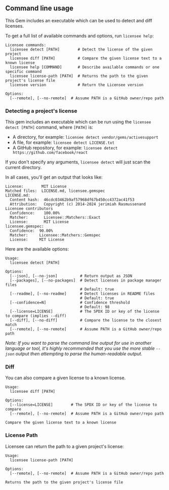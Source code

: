 ## Command line usage

This Gem includes an executable which can be used to detect and diff licenses.

To get a full list of available commands and options, run `licensee help`:

```
Licensee commands:
  licensee detect [PATH]        # Detect the license of the given project
  licensee diff [PATH]          # Compare the given license text to a known license
  licensee help [COMMAND]       # Describe available commands or one specific command
  licensee license-path [PATH]  # Returns the path to the given project's license file
  licensee version              # Return the Licensee version

Options:
  [--remote], [--no-remote]  # Assume PATH is a GitHub owner/repo path
```

### Detecting a project's license

This gem includes an executable which can be run using the `licensee detect [PATH]` command,
where `[PATH]` is:

* A directory, for example: `licensee detect vendor/gems/activesupport`
* A file, for example: `licensee detect LICENSE.txt`
* A GitHub repository, for example: `licensee detect https://github.com/facebook/react`

If you don't specify any arguments, `licensee detect` will just scan the current directory.

In all cases, you'll get an output that looks like:

```
License:        MIT License
Matched files:  LICENSE.md, licensee.gemspec
LICENSE.md:
  Content hash:  46cdc03462b9af57968df67b450cc4372ac41f53
  Attribution:   Copyright (c) 2014-2024 jerimiah Rasmussenand Licensee contributors
  Confidence:    100.00%
  Matcher:       Licensee::Matchers::Exact
  License:       MIT License
licensee.gemspec:
  Confidence:  90.00%
  Matcher:     Licensee::Matchers::Gemspec
  License:     MIT License
```

Here are the available options:

```
Usage:
  licensee detect [PATH]

Options:
  [--json], [--no-json]          # Return output as JSON
  [--packages], [--no-packages]  # Detect licenses in package manager files
                                 # Default: true
  [--readme], [--no-readme]      # Detect licenses in README files
                                 # Default: true
  [--confidence=N]               # Confidence threshold
                                 # Default: 98
  [--license=LICENSE]            # The SPDX ID or key of the license to compare (implies --diff)
  [--diff], [--no-diff]          # Compare the license to the closest match
  [--remote], [--no-remote]      # Assume PATH is a GitHub owner/repo path
```

*Note: If you want to parse the command line output for use in another language or tool, it's highly recommended that you use the more stable `--json` output then attempting to parse the human-readable output.*

### Diff

You can also compare a given license to a known license.

```
Usage:
  licensee diff [PATH]

Options:
  [--license=LICENSE]        # The SPDX ID or key of the license to compare
  [--remote], [--no-remote]  # Assume PATH is a GitHub owner/repo path

Compare the given license text to a known license
```

### License Path

Licensee can return the path to a given project's license:

```
Usage:
  licensee license-path [PATH]

Options:
  [--remote], [--no-remote]  # Assume PATH is a GitHub owner/repo path

Returns the path to the given project's license file
```
